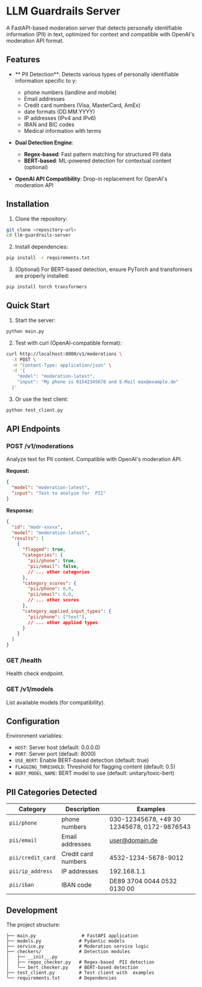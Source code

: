 # LLM Guardrails Server

A FastAPI-based moderation server that detects personally identifiable information (PII) in text, optimized for  context and compatible with OpenAI's moderation API format.

## Features

- ** PII Detection**: Detects various types of personally identifiable information specific to y:
  -  phone numbers (landline and mobile)
  - Email addresses
  - Credit card numbers (Visa, MasterCard, AmEx)
  -  date formats (DD.MM.YYYY)
  - IP addresses (IPv4 and IPv6)
  - IBAN and BIC codes
  - Medical information with  terms

- **Dual Detection Engine**:
  - **Regex-based**: Fast pattern matching for structured  PII data
  - **BERT-based**: ML-powered detection for contextual content (optional)

- **OpenAI API Compatibility**: Drop-in replacement for OpenAI's moderation API

## Installation

1. Clone the repository:
```bash
git clone <repository-url>
cd llm-guardrails-server
```

2. Install dependencies:
```bash
pip install -r requirements.txt
```

3. (Optional) For BERT-based detection, ensure PyTorch and transformers are properly installed:
```bash
pip install torch transformers
```

## Quick Start

1. Start the server:
```bash
python main.py
```

2. Test with curl (OpenAI-compatible format):
```bash
curl http://localhost:8000/v1/moderations \
  -X POST \
  -H "Content-Type: application/json" \
  -d '{
    "model": "moderation-latest",
    "input": "My phone is 01542345678 and E-Mail max@example.de"
  }'
```

3. Or use the test client:
```bash
python test_client.py
```

## API Endpoints

### POST /v1/moderations
Analyze text for  PII content. Compatible with OpenAI's moderation API.

**Request:**
```json
{
  "model": "moderation-latest",
  "input": "Text to analyze for  PII"
}
```

**Response:**
```json
{
  "id": "modr-xxxxx",
  "model": "moderation-latest",
  "results": [
    {
      "flagged": true,
      "categories": {
        "pii/phone": true,
        "pii/email": false,
        // ... other categories
      },
      "category_scores": {
        "pii/phone": 0.9,
        "pii/email": 0.0,
        // ... other scores
      },
      "category_applied_input_types": {
        "pii/phone": ["text"],
        // ... other applied types
      }
    }
  ]
}
```

### GET /health
Health check endpoint.

### GET /v1/models
List available models (for compatibility).

## Configuration

Environment variables:
- `HOST`: Server host (default: 0.0.0.0)
- `PORT`: Server port (default: 8000)
- `USE_BERT`: Enable BERT-based detection (default: true)
- `FLAGGING_THRESHOLD`: Threshold for flagging content (default: 0.5)
- `BERT_MODEL_NAME`: BERT model to use (default: unitary/toxic-bert)

##  PII Categories Detected

| Category | Description | Examples |
|----------|-------------|----------|
| `pii/phone` |  phone numbers | 030-12345678, +49 30 12345678, 0172-9876543 |
| `pii/email` | Email addresses | user@domain.de |
| `pii/credit_card` | Credit card numbers | 4532-1234-5678-9012 |
| `pii/ip_address` | IP addresses | 192.168.1.1 |
| `pii/iban` | IBAN code | DE89 3704 0044 0532 0130 00 |

## Development

The project structure:
```
├── main.py                 # FastAPI application
├── models.py              # Pydantic models
├── service.py             # Moderation service logic
├── checkers/              # Detection modules
│   ├── __init__.py
│   ├── regex_checker.py   # Regex-based  PII detection
│   └── bert_checker.py    # BERT-based detection
├── test_client.py         # Test client with  examples
└── requirements.txt       # Dependencies
```